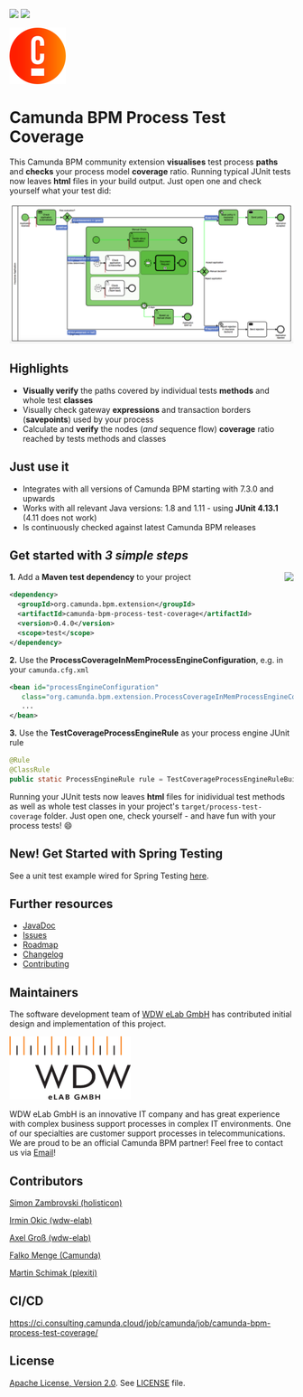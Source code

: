 [![](https://img.shields.io/badge/Lifecycle-Stable-brightgreen)](https://github.com/Camunda-Community-Hub/community/blob/main/extension-lifecycle.md#stable-)
[![](https://img.shields.io/badge/Community%20Extension-An%20open%20source%20community%20maintained%20project-FF4700)](https://github.com/camunda-community-hub/community)


![Camunda Logo](doc/img/Favicons-Circle-Colour.png)

# Camunda BPM Process Test Coverage 

This Camunda BPM community extension **visualises** test process **paths** and **checks** your process model **coverage** ratio. Running  typical JUnit tests now leaves **html** files in your build output. Just open one and check yourself what your test did:

![Insurance Application](doc/img/insurance-application.png)

## Highlights

* **Visually verify** the paths covered by individual tests **methods** and whole test **classes**
* Visually check gateway **expressions** and transaction borders (**savepoints**) used by your process
* Calculate and **verify** the nodes (_and_ sequence flow) **coverage** ratio reached by tests methods and classes

## Just use it

* Integrates with all versions of Camunda BPM starting with 7.3.0 and upwards 
* Works with all relevant Java versions: 1.8 and 1.11 - using **JUnit 4.13.1** (4.11 does not work)
* Is continuously checked against latest Camunda BPM releases 

## Get started with *3 simple steps*

<a href="https://maven-badges.herokuapp.com/maven-central/org.camunda.bpm.extension/camunda-bpm-process-test-coverage"><img src="https://maven-badges.herokuapp.com/maven-central/org.camunda.bpm.extension/camunda-bpm-process-test-coverage/badge.svg" align="right" /></a>**1.** Add a **Maven test dependency** to your project

```xml
<dependency>
  <groupId>org.camunda.bpm.extension</groupId>
  <artifactId>camunda-bpm-process-test-coverage</artifactId>
  <version>0.4.0</version>
  <scope>test</scope>
</dependency>
```

**2.** Use the **ProcessCoverageInMemProcessEngineConfiguration**, e.g. in your `camunda.cfg.xml`

```xml
<bean id="processEngineConfiguration"
   class="org.camunda.bpm.extension.ProcessCoverageInMemProcessEngineConfiguration">
   ...
</bean>
```

**3.** Use the **TestCoverageProcessEngineRule** as your process engine JUnit rule

```java
@Rule
@ClassRule
public static ProcessEngineRule rule = TestCoverageProcessEngineRuleBuilder.create().build();
```

Running your JUnit tests now leaves **html** files for inidividual test methods as well as whole test classes in your project's `target/process-test-coverage` folder. Just open one, check yourself - and have fun with your process tests! :smile:

## New! Get Started with Spring Testing

See a unit test example wired for Spring Testing [here](https://github.com/camunda/camunda-bpm-process-test-coverage/blob/master/test/src/test/java/org/camunda/bpm/extension/process_test_coverage/spring/SpringProcessWithCoverageTest.java).

## Further resources
* [JavaDoc](https://camunda.github.io/camunda-bpm-process-test-coverage/javadoc)
* [Issues](https://github.com/camunda/camunda-bpm-process-test-coverage/issues)
* [Roadmap](#roadmap)
* [Changelog](https://github.com/camunda/camunda-bpm-process-test-coverage/commits/master)
* [Contributing](CONTRIBUTING.md)

## Maintainers

The software development team of [WDW eLab GmbH](http://www.wdw-elab.de) has contributed initial design and implementation of this project.

![Screenshot](doc/elab_logo.png)

WDW eLab GmbH is an innovative IT company and has great experience with complex business support processes in complex IT environments. One of our specialties are customer support processes in telecommunications. We are proud to be an official Camunda BPM partner! Feel free to contact us via [Email](mailto:kontakt@wdw-elab.de)!

## Contributors

[Simon Zambrovski (holisticon)](https://github.com/zambrovski)

[Irmin Okic (wdw-elab)](https://github.com/z0rbas)

[Axel Groß (wdw-elab)](https://github.com/phax1)

[Falko Menge (Camunda)](https://github.com/falko)

[Martin Schimak (plexiti)](https://github.com/martinschimak)

## CI/CD

https://ci.consulting.camunda.cloud/job/camunda/job/camunda-bpm-process-test-coverage/

## License
[Apache License, Version 2.0](http://www.apache.org/licenses/LICENSE-2.0). See [LICENSE](LICENSE) file.
